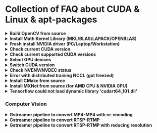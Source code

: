 # Collection of FAQ about CUDA & Linux & apt-packages

<details><summary><b>Build OpenCV from source</b></summary>

- [Build OpenCV from source](docs/build_opencv.md)

</details>

<details><summary><b>Install Math Kernel Library (MKL/BLAS/LAPACK/OPENBLAS)</b></summary>
You are recommended to install all Math Kernel Library and then compile framework (e.g pytorch, mxnet) from source using custom config for optimization.</br>
Install all LAPACK+BLAS:

```
sudo apt install libjpeg-dev libpng-dev libblas-dev libopenblas-dev libatlas-base-dev liblapack-dev liblapacke-dev gfortran 
```

Install MKL:

```
# Get the key
wget https://apt.repos.intel.com/intel-gpg-keys/GPG-PUB-KEY-INTEL-SW-PRODUCTS-2019.PUB
# now install that key
apt-key add GPG-PUB-KEY-INTEL-SW-PRODUCTS-2019.PUB
# now remove the public key file exit the root shell
rm GPG-PUB-KEY-INTEL-SW-PRODUCTS-2019.PUB
# Add to apt
sudo wget https://apt.repos.intel.com/setup/intelproducts.list -O /etc/apt/sources.list.d/intelproducts.list
sudo sh -c 'echo deb https://apt.repos.intel.com/mkl all main > /etc/apt/sources.list.d/intel-mkl.list'
# Install
sudo apt-get update
sudo apt-get install intel-mkl-2020.4-912
```

</details>

<details><summary><b>Fresh install NVIDIA driver (PC/Laptop/Workstation)</b></summary>

```
# Remove old packages
sudo apt-get remove --purge '^nvidia-.*'
sudo apt-get install ubuntu-desktop
sudo apt-get --purge remove "*cublas*" "cuda*"
sudo apt-get --purge remove "*nvidia*"
sudo add-apt-repository --remove ppa:graphics-drivers/ppa
sudo rm /etc/X11/xorg.conf
sudo apt autoremove
sudo reboot

# After restart
sudo ubuntu-drivers devices
sudo ubuntu-drivers autoinstall
sudo reboot
```

</details>

<details><summary><b>Check current CUDA version</b></summary>

```
nvcc --version
```

</details>

<details><summary><b>Check current supported CUDA versions</b></summary>

```
ls /usr/local/
```

</details>

<details><summary><b>Select GPU devices</b></summary>

```
CUDA_VISIBLE_DEVICES=<index-of-devices> <command>
CUDA_VISIBLE_DEVICES=0 python abc.py
CUDA_VISIBLE_DEVICES=0 ./sample.sh
CUDA_VISIBLE_DEVICES=0,1,2,3 python abc.py
CUDA_VISIBLE_DEVICES=0,1,2,3 ./sample.sh
```

</details>

<details><summary><b>Switch CUDA version</b></summary>

```
CUDA_VER=11.3
export PATH="/usr/local/cuda-$CUDA_VER/bin:$PATH"
export LD_LIBRARY_PATH=/usr/local/cuda-$CUDA_VER/lib64${LD_LIBRARY_PATH:+:${LD_LIBRARY_PATH}}
```

</details>

<details><summary><b>Check NVENV/NVDEC status</b></summary>

```
nvidia-smi dmon
```
see the tab **%enc** and **%dec**
</details>

<details><summary><b>Error with distributed training NCCL (got freezed)</b></summary>

```
export NCCL_P2P_DISABLE="1"
```

</details>

<details><summary><b>Install CMake from source</b></summary>

```
version=3.23
build=2 ## don't modify from here
mkdir ~/temp
cd ~/temp
wget https://cmake.org/files/v$version/cmake-$version.$build.tar.gz
tar -xzvf cmake-$version.$build.tar.gz
cd cmake-$version.$build/
./bootstrap
make -j8
sudo make install
```

</details>

<details><summary><b>Install MXNet from source (for AMD CPU & NVIDIA GPU)</b></summary>

```
git clone --recursive --branch 1.9.1 https://github.com/apache/incubator-mxnet.git mxnet
cd mxnet
cp config/linux_gpu.cmake config.cmake
rm -rf build
mkdir -p build && cd build
cmake -DUSE_CUDA=ON -DUSE_CUDNN=OFF -DUSE_MKL_IF_AVAILABLE=OFF -DUSE_MKLDNN=OFF -DUSE_OPENMP=OFF -DUSE_OPENCV=ON -DUSE_BLAS=open ..
make -j32
cd ../python
pip install --user -e .
```

</details>

  
<details><summary><b>Tensorflow could not load dynamic library 'cudart64_101.dll'</b></summary>
For above example tensorflow would require CUDA 10.1, please switch to CUDA 10.1 or change tensorflow version which compatible with CUDA version, check here: https://www.tensorflow.org/install/source#gpu
</details>

### Computer Vision
<details><summary><b>Gstreamer pipeline to convert MP4-MP4 with re-encoding</b></summary>

```
gst-launch-1.0 filesrc location="<path-to-input>" ! qtdemux ! video/x-h264 ! h264parse ! avdec_h264 ! videoconvert ! x264enc ! h264parse ! qtmux ! filesink location=<path-to-output>
```

</details>
  
<details><summary><b>Gstreamer pipeline to convert RTSP-RTMP</b></summary>

```
gst-launch-1.0 rtspsrc location='rtsp://<path-to-rtsp-input>' ! rtph264depay ! h264parse ! flvmux ! rtmpsink location='rtmp://rtmp://<path-to-rtmp-output>'
```

</details>

<details><summary><b>Gstreamer pipeline to convert RTSP-RTMP with reducing resolution</b></summary>

```
gst-launch-1.0 rtspsrc location='rtsp://<path-to-rtsp-input>' ! rtpbin ! rtph264depay ! h264parse ! avdec_h264 ! videoconvert ! videoscale ! video/x-raw,width=640,height=640 ! x264enc ! h264parse ! flvmux streamable=true ! rtmpsink location='rtmp://<path-to-rtmp-output>'
```

</details>  
